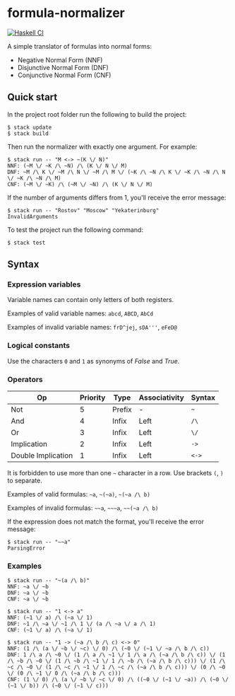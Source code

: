 # formula-normalizer
[![Haskell CI](https://github.com/SmnTin/simple-type-checker/actions/workflows/haskell.yml/badge.svg)](https://github.com/SmnTin/simple-type-checker/actions/workflows/haskell.yml)

A simple translator of formulas into normal forms:
*   Negative Normal Form (NNF)
*   Disjunctive Normal Form (DNF)
*   Conjunctive Normal Form (CNF)
## Quick start

In the project root folder run the following to build the project:
```console
$ stack update
$ stack build
```

Then run the normalizer with exactly one argument. For example:
```console
$ stack run -- "M <-> ~(K \/ N)"
NNF: (~M \/ ~K /\ ~N) /\ (K \/ N \/ M)
DNF: ~M /\ K \/ ~M /\ N \/ ~M /\ M \/ (~K /\ ~N /\ K \/ ~K /\ ~N /\ N \/ ~K /\ ~N /\ M)
CNF: (~M \/ ~K) /\ (~M \/ ~N) /\ (K \/ N \/ M)
```
If the number of arguments differs from 1, you'll receive the error message:
```console
$ stack run -- "Rostov" "Moscow" "Yekaterinburg"
InvalidArguments
```
To test the project run the following command:
```console
$ stack test
```

## Syntax

### Expression variables

Variable names can contain only letters of both registers.

Examples of valid variable names: `abcd`, `ABCD`, `AbCd`  

Examples of invalid variable names: `frD^jej`, `sDA'''`, `eFeD@`

### Logical constants

Use the characters `0` and `1` as synonyms of _False_ and _True_.

### Operators

|  Op                  | Priority | Type      | Associativity    | Syntax |
|----------------------|----------|-----------|------------------|--------|
|  Not                 | 5        | Prefix    | -                | `~`    |
|  And                 | 4        | Infix     | Left             | `/\`   |
|  Or                  | 3        | Infix     | Left             | `\/`   |
|  Implication         | 2        | Infix     | Left             | `->`   |
|  Double Implication  | 1        | Infix     | Left             | `<->`  |

It is forbidden to use more than one `~` character in a row. Use brackets `(`, `)` to separate.    

Examples of valid formulas: `~a`, `~(~a)`, `~(~a /\ b)`  

Examples of invalid formulas: `~~a`, `~~~a`, `~~(~a /\ b)`  

If the expression does not match the format, you'll receive the error message:
```console
$ stack run -- "~~a"
ParsingError
```

### Examples
```console
$ stack run -- "~(a /\ b)"
NNF: ~a \/ ~b
DNF: ~a \/ ~b
CNF: ~a \/ ~b
```
```console
$ stack run -- "1 <-> a"
NNF: (~1 \/ a) /\ (~a \/ 1)
DNF: ~1 /\ ~a \/ ~1 /\ 1 \/ (a /\ ~a \/ a /\ 1)
CNF: (~1 \/ a) /\ (~a \/ 1)
```
```console
$ stack run -- "1 -> (~a /\ b /\ c) <-> 0"
NNF: (1 /\ (a \/ ~b \/ ~c) \/ 0) /\ (~0 \/ (~1 \/ ~a /\ b /\ c))
DNF: 1 /\ a /\ ~0 \/ (1 /\ a /\ ~1 \/ 1 /\ a /\ (~a /\ b /\ c)) \/ (1 /\ ~b /\ ~0 \/ (1 /\ ~b /\ ~1 \/ 1 /\ ~b /\ (~a /\ b /\ c))) \/ (1 /\ ~c /\ ~0 \/ (1 /\ ~c /\ ~1 \/ 1 /\ ~c /\ (~a /\ b /\ c))) \/ (0 /\ ~0 \/ (0 /\ ~1 \/ 0 /\ (~a /\ b /\ c)))
CNF: (1 \/ 0) /\ (a \/ ~b \/ ~c \/ 0) /\ ((~0 \/ (~1 \/ ~a)) /\ (~0 \/ (~1 \/ b)) /\ (~0 \/ (~1 \/ c)))
```

